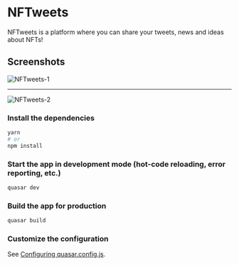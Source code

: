# NFTweets

NFTweets is a platform where you can share your tweets, news and ideas about NFTs!

## Screenshots
![NFTweets-1](https://user-images.githubusercontent.com/89755810/173283905-523cd916-bb23-4a4b-b49e-a1a6ecb8fdb7.png)
********************************************************************************************************************
![NFTweets-2](https://user-images.githubusercontent.com/89755810/173283911-2e620406-8456-40e5-9e94-9dda247632df.png)

### Install the dependencies
```bash
yarn
# or
npm install
```

### Start the app in development mode (hot-code reloading, error reporting, etc.)
```bash
quasar dev
```


### Build the app for production
```bash
quasar build
```

### Customize the configuration
See [Configuring quasar.config.js](https://v2.quasar.dev/quasar-cli-webpack/quasar-config-js).
